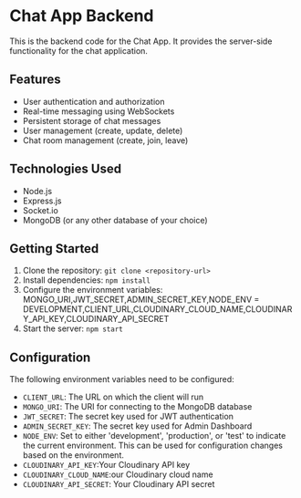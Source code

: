 # Chat App Backend

This is the backend code for the Chat App. It provides the server-side functionality for the chat application.

## Features

- User authentication and authorization
- Real-time messaging using WebSockets
- Persistent storage of chat messages
- User management (create, update, delete)
- Chat room management (create, join, leave)

## Technologies Used

- Node.js
- Express.js
- Socket.io
- MongoDB (or any other database of your choice)

## Getting Started

1. Clone the repository: `git clone <repository-url>`
2. Install dependencies: `npm install`
3. Configure the environment variables:
    MONGO_URI,JWT_SECRET,ADMIN_SECRET_KEY,NODE_ENV = DEVELOPMENT,CLIENT_URL,CLOUDINARY_CLOUD_NAME,CLOUDINARY_API_KEY,CLOUDINARY_API_SECRET
4. Start the server: `npm start`

## Configuration

The following environment variables need to be configured:

- `CLIENT_URL`: The URL on which the client will run
- `MONGO_URI`: The URI for connecting to the MongoDB database
- `JWT_SECRET`: The secret key used for JWT authentication
- `ADMIN_SECRET_KEY`: The secret key used for Admin Dashboard
- `NODE_ENV`: Set to either 'development', 'production', or 'test' to indicate the current environment. This can be used for configuration changes based on the environment.
- `CLOUDINARY_API_KEY`:Your Cloudinary API key 
- `CLOUDINARY_CLOUD_NAME`:our Cloudinary cloud name
- `CLOUDINARY_API_SECRET`: Your Cloudinary API secret 

